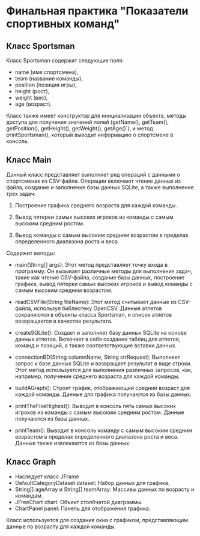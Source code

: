 # Финальная практика "Показатели спортивных команд"

## Класс Sportsman
Класс Sportsman содержит следующие поля:
- name (имя спортсмена),
- team (название команды),
- position (позиция игры),
- height (рост),
- weight (вес),
- age (возраст).

Класс также имеет конструктор для инициализации объекта, методы доступа для получения значений полей (getName(), getTeam(), getPosition(), getHeight(), getWeight(), getAge()`), и метод printSportsman(), который выводит информацию о спортсмене в консоль.


## Класс Main
Данный класс представляет выполняет ряд операций с данными о спортсменах из CSV-файла. Операции включают чтение данных из файла, создание и заполнение базы данных SQLite, а также выполнение трех задач:

1. Построение графика среднего возраста для каждой команды.

2. Вывод пятерки самых высоких игроков из команды с самым высоким средним ростом.

3. Вывод команды с самым высоким средним возрастом в пределах определенного диапазона роста и веса.

Содержит методы:

- main(String[] args): Этот метод представляет точку входа в программу. Он вызывает различные методы для выполнения задач, такие как чтение CSV-файла, создание базы данных, построение графика, вывод пятерки самых высоких игроков и вывод команды с самым высоким средним возрастом.

- readCSVFile(String fileName): Этот метод считывает данные из CSV-файла, используя библиотеку OpenCSV. Данные атлетов сохраняются в объекты класса Sportsman, и список атлетов возвращается в качестве результата.

- createSQLite(): Создает и заполняет базу данных SQLite на основе данных атлетов. Включает в себя создание таблиц для атлетов, команд и позиций, а также соответствующие вставки данных.

- connectionBD(String columnName, String strRequest): Выполняет запрос к базе данных SQLite и возвращает результат в виде строки. Этот метод используется для выполнения различных запросов, как, например, получение среднего возраста для каждой команды.

- buildAGraph(): Строит график, отображающий средний возраст для каждой команды. Данные для графика получаются из базы данных.

- printTheFiveHighest(): Выводит в консоль пять самых высоких игроков из команды с самым высоким средним ростом. Данные получаются из базы данных.

- printTeam(): Выводит в консоль команду с самым высоким средним возрастом в пределах определенного диапазона роста и веса. Данные также извлекаются из базы данных.


## Класс Graph
- Наследует класс JFrame
- DefaultCategoryDataset dataset: Набор данных для графика.
- String[] ageArray и String[] teamArray: Массивы данных по возрасту и командам.
- JFreeChart chart: Объект столбчатой диаграммы.
- ChartPanel panel: Панель для отображения графика.

Класс используется для создания окна с графиком, представляющим данные по возрасту для каждой команды.
